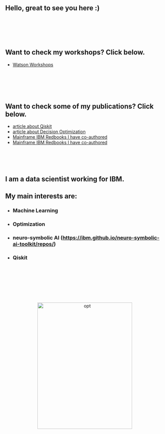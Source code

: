 <p align="center">

<br>
<br>

  

<br>
<br>
</p>



<br>


## Hello, great to see you here :)

<br>
<br>
<br>
<br>

## Want to check my workshops? Click below.
* [Watson Workshops](https://ertogrul.github.io/watsonjam)   



<br>
<br>
<br>
<br>

## Want to check some of my publications? Click below.
* [article about Qiskit](https://spidersweb.pl/2020/11/qiskit-komputery-kwantowe.html)   
* [article about Decision Optimization](https://spidersweb.pl/2021/03/sztuczna-inteligencja-nauczanie-maszynowe-i-optymalizacja-decyzji.html)
* [Mainframe IBM Redbooks I have co-authored](https://www.oreilly.com/library/view/ibm-z14-technical/9780738442716/) 
* [Mainframe IBM Redbooks I have co-authored](https://www.redbooks.ibm.com/redbooks/pdfs/sg248450.pdf) 


<br>
<br>
<br>

## I am a data scientist working for IBM.
## My main interests are:

* ### Machine Learning
* ### Optimization
* ### neuro-symbolic AI (https://ibm.github.io/neuro-symbolic-ai-toolkit/repos/)
* ### Qiskit


<br>
<br>
<br>

<br>
<br>
<br>
<p align="center">
<img src="http://ertogrul.github.io/images/tumblr_think.gif" width="300" height="400" alt="opt"/>
<br>
<br>
<br> 
  

</p>
